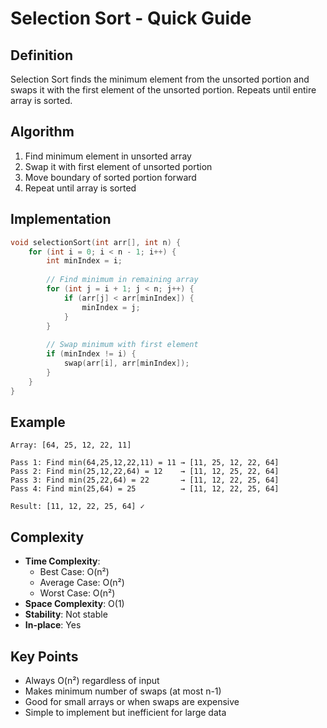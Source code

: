 # Selection Sort - Quick Guide

## Definition
Selection Sort finds the minimum element from the unsorted portion and swaps it with the first element of the unsorted portion. Repeats until entire array is sorted.

## Algorithm
1. Find minimum element in unsorted array
2. Swap it with first element of unsorted portion
3. Move boundary of sorted portion forward
4. Repeat until array is sorted

## Implementation
```cpp
void selectionSort(int arr[], int n) {
    for (int i = 0; i < n - 1; i++) {
        int minIndex = i;
        
        // Find minimum in remaining array
        for (int j = i + 1; j < n; j++) {
            if (arr[j] < arr[minIndex]) {
                minIndex = j;
            }
        }
        
        // Swap minimum with first element
        if (minIndex != i) {
            swap(arr[i], arr[minIndex]);
        }
    }
}
```

## Example
```
Array: [64, 25, 12, 22, 11]

Pass 1: Find min(64,25,12,22,11) = 11 → [11, 25, 12, 22, 64]
Pass 2: Find min(25,12,22,64) = 12    → [11, 12, 25, 22, 64]
Pass 3: Find min(25,22,64) = 22       → [11, 12, 22, 25, 64]
Pass 4: Find min(25,64) = 25          → [11, 12, 22, 25, 64]

Result: [11, 12, 22, 25, 64] ✓
```

## Complexity
- **Time Complexity**: 
  - Best Case: O(n²)
  - Average Case: O(n²)
  - Worst Case: O(n²)
- **Space Complexity**: O(1)
- **Stability**: Not stable
- **In-place**: Yes

## Key Points
- Always O(n²) regardless of input
- Makes minimum number of swaps (at most n-1)
- Good for small arrays or when swaps are expensive
- Simple to implement but inefficient for large data